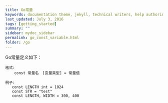 ```yaml
---
title: Go常量
keywords: documentation theme, jekyll, technical writers, help authoring tools, hat replacements
last_updated: July 3, 2016
tags: [getting_started]
summary: ""
sidebar: mydoc_sidebar
permalink: go_const_variable.html
folder: /go
---
```



Go常量定义如下：
  
    格式: 
        const 常量名　[变量类型] = 常量值

    例子:
       const LENGTH int = 1024
       const STR = "test"
       const LENGTH, WIDTH = 300, 400


